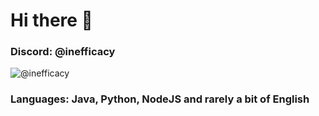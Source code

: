 # Hi there 👋

### Discord: @inefficacy
![@inefficacy](https://discord.c99.nl/widget/theme-4/822561962738450432.png)
### Languages: Java, Python, NodeJS and rarely a bit of English
